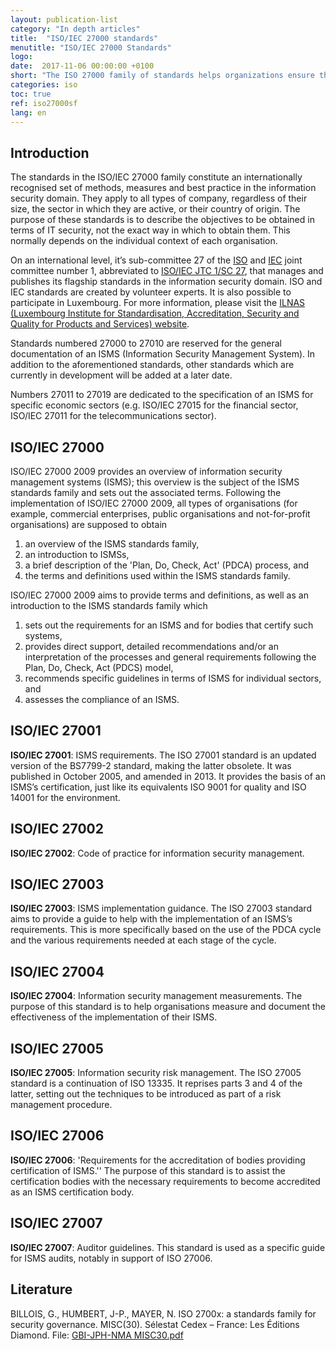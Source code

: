```yaml
---
layout: publication-list
category: "In depth articles"
title:  "ISO/IEC 27000 standards"
menutitle: "ISO/IEC 27000 Standards"
logo:
date:  2017-11-06 00:00:00 +0100
short: "The ISO 27000 family of standards helps organizations ensure the security of their information. Discover what these standards consist of"
categories: iso
toc: true
ref: iso27000sf
lang: en
---
```

## Introduction
The standards in the ISO/IEC 27000 family constitute an internationally recognised set of methods, measures and best practice in the information security domain. They apply to all types of company, regardless of their size, the sector in which they are active, or their country of origin. The purpose of these standards is to describe the objectives to be obtained in terms of IT security, not the exact way in which to obtain them. This normally depends on the individual context of each organisation.

On an international level, it’s sub-committee 27 of the [ISO](https://www.iso.org/fr/home.html) and [IEC](http://www.iec.org/) joint committee number 1, abbreviated to [ISO/IEC JTC 1/SC 27](https://www.iso.org/fr/committee/45306.html), that manages and publishes its flagship standards in the information security domain. ISO and IEC standards are created by volunteer experts. It is also possible to participate in Luxembourg. For more information, please visit the [ILNAS (Luxembourg Institute for Standardisation, Accreditation, Security and Quality for Products and Services) website](https://portail-qualite.public.lu/fr/normes-normalisation.html).

Standards numbered 27000 to 27010 are reserved for the general documentation of an ISMS (Information Security Management System). In addition to the aforementioned standards, other standards which are currently in development will be added at a later date.

Numbers 27011 to 27019 are dedicated to the specification of an ISMS for specific economic sectors (e.g. ISO/IEC 27015 for the financial sector, ISO/IEC 27011 for the telecommunications sector).

## ISO/IEC 27000
ISO/IEC 27000 2009 provides an overview of information security management systems (ISMS); this overview is the subject of the ISMS standards family and sets out the associated terms. Following the implementation of ISO/IEC 27000 2009, all types of organisations (for example, commercial enterprises, public organisations and not-for-profit organisations) are supposed to obtain

1. an overview of the ISMS standards family,
2. an introduction to ISMSs,
3. a brief description of the 'Plan, Do, Check, Act' (PDCA) process, and
4. the terms and definitions used within the ISMS standards family.

ISO/IEC 27000 2009 aims to provide terms and definitions, as well as an introduction to the ISMS standards family which

1. sets out the requirements for an ISMS and for bodies that certify such systems,
2. provides direct support, detailed recommendations and/or an interpretation of the processes and general requirements following the Plan, Do, Check, Act (PDCS) model,
3. recommends specific guidelines in terms of ISMS for individual sectors, and
4. assesses the compliance of an ISMS.

## ISO/IEC 27001
**ISO/IEC 27001**: ISMS requirements. The ISO 27001 standard is an updated version of the BS7799-2 standard, making the latter obsolete. It was published in October 2005, and amended in 2013. It provides the basis of an ISMS’s certification, just like its equivalents ISO 9001 for quality and ISO 14001 for the environment.

## ISO/IEC 27002
**ISO/IEC 27002**: Code of practice for information security management.

## ISO/IEC 27003
**ISO/IEC 27003**: ISMS implementation guidance. The ISO 27003 standard aims to provide a guide to help with the implementation of an ISMS’s requirements. This is more specifically based on the use of the PDCA cycle and the various requirements needed at each stage of the cycle.

## ISO/IEC 27004
**ISO/IEC 27004**: Information security management measurements. The purpose of this standard is to help organisations measure and document the effectiveness of the implementation of their ISMS.

## ISO/IEC 27005
**ISO/IEC 27005**: Information security risk management. The ISO 27005 standard is a continuation of ISO 13335. It reprises parts 3 and 4 of the latter, setting out the techniques to be introduced as part of a risk management procedure.

## ISO/IEC 27006
**ISO/IEC 27006**: 'Requirements for the accreditation of bodies providing certification of ISMS.'' The purpose of this standard is to assist the certification bodies with the necessary requirements to become accredited as an ISMS certification body.

## ISO/IEC 27007
**ISO/IEC 27007**: Auditor guidelines. This standard is used as a specific guide for ISMS audits, notably in support of ISO 27006.

## Literature
BILLOIS, G., HUMBERT, J-P., MAYER, N. ISO 2700x: a standards family for security governance. MISC(30). Sélestat Cedex – France: Les Éditions Diamond. File: [GBI-JPH-NMA MISC30.pdf](https://portail-qualite.public.lu/dam-assets/fr/publications/confiance-numerique/etudes-nationales/Pub-GBI-JPH-NMA_MISC30/GBI-JPH-NMA_MISC30.pdf)
